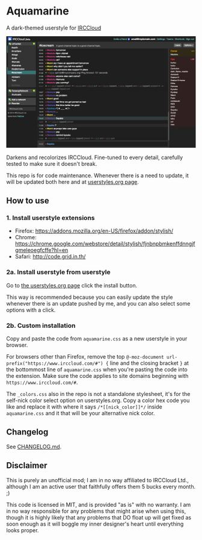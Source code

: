 # Aquamarine
A dark-themed userstyle for [IRCCloud](https://www.irccloud.com)

![Image](https://raw.githubusercontent.com/zvuc/Aquamarine/master/aquamarine-screenshot.png)

Darkens and recolorizes IRCCloud. Fine-tuned to every detail, carefully tested to make sure it doesn't break.

This repo is for code maintenance. Whenever there is a need to update, it will be updated both here and at [userstyles.org page](https://userstyles.org/styles/104692/).


## How to use
### 1. Install userstyle extensions

- Firefox: https://addons.mozilla.org/en-US/firefox/addon/stylish/
- Chrome: https://chrome.google.com/webstore/detail/stylish/fjnbnpbmkenffdnngjfgmeleoegfcffe?hl=en
- Safari: http://code.grid.in.th/

### 2a. Install userstyle from userstyle
Go to [the userstyles.org page](https://userstyles.org/styles/104692/) click the install button. 

This way is recommended because you can easily update the style whenever there is an update pushed by me, and you can also select some options with a click.


### 2b. Custom installation
Copy and paste the code from `aquamarine.css` as a new userstyle in your browser. 

For browsers other than Firefox, remove the top `@-moz-document url-prefix("https://www.irccloud.com/#") {` line and the closing bracket `}` at the bottommost line of `aquamarine.css` when you're pasting the code into the extension. Make sure the code applies to site domains beginning with `https://www.irccloud.com/#`. 

The `_colors.css` also in the repo is not a standalone stylesheet, it's for the self-nick color select option on userstyles.org. Copy a color hex code you like and replace it with where it says `/*[[nick_color]]*/` inside `aquamarine.css` and it that will be your alternative nick color.


## Changelog
See [CHANGELOG.md](/CHANGELOG.md).


## Disclaimer
This is purely an unofficial mod; I am in no way affiliated to IRCCloud Ltd., although I am an active user that faithfully offers them 5 bucks every month. ;)

This code is licensed in MIT, and is provided "as is" with no warranty. I am in no way responsible for any problems that might arise when using this, though it is highly likely that any problems that DO float up will get fixed as soon enough as it will boggle my inner designer's heart until everything looks proper.